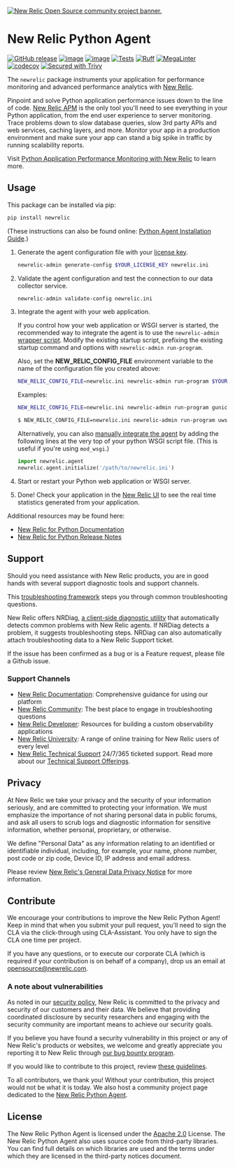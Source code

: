 <a href="https://opensource.newrelic.com/oss-category/#community-project"><picture>
<source media="(prefers-color-scheme: dark)" srcset="https://github.com/newrelic/opensource-website/raw/main/src/images/categories/dark/Community_Plus.png">
<source media="(prefers-color-scheme: light)" srcset="https://github.com/newrelic/opensource-website/raw/main/src/images/categories/Community_Plus.png">
<img alt="New Relic Open Source community project banner." src="https://github.com/newrelic/opensource-website/raw/main/src/images/categories/Community_Plus.png">
</picture></a>

# New Relic Python Agent

[![GitHub release](https://img.shields.io/github/v/release/newrelic/newrelic-python-agent?sort=semver)](https://github.com/newrelic/newrelic-python-agent/releases)
[![image](https://img.shields.io/pypi/v/newrelic.svg)](https://pypi.python.org/pypi/newrelic)
[![image](https://img.shields.io/pypi/pyversions/newrelic.svg)](https://pypi.python.org/pypi/newrelic)
[![Tests](https://github.com/newrelic/newrelic-python-agent/actions/workflows/tests.yml/badge.svg?branch=main)](https://github.com/newrelic/newrelic-python-agent/actions/workflows/tests.yml)
[![Ruff](https://img.shields.io/endpoint?url=https://raw.githubusercontent.com/astral-sh/ruff/main/assets/badge/v2.json)](https://github.com/astral-sh/ruff)
[![MegaLinter](https://github.com/newrelic/newrelic-python-agent/actions/workflows/mega-linter.yml/badge.svg?branch=main)](https://github.com/newrelic/newrelic-python-agent/actions/workflows/mega-linter.yml)
[![codecov](https://codecov.io/gh/newrelic/newrelic-python-agent/branch/main/graph/badge.svg)](https://codecov.io/gh/newrelic/newrelic-python-agent)
[![Secured with Trivy](https://img.shields.io/badge/Trivy-secured-green)](https://github.com/aquasecurity/trivy)

The `newrelic` package instruments your application for performance
monitoring and advanced performance analytics with [New
Relic](http://newrelic.com).

Pinpoint and solve Python application performance issues down to the
line of code. [New Relic
APM](http://newrelic.com/application-monitoring) is the only tool
you\'ll need to see everything in your Python application, from the end
user experience to server monitoring. Trace problems down to slow
database queries, slow 3rd party APIs and web services, caching layers,
and more. Monitor your app in a production environment and make sure
your app can stand a big spike in traffic by running scalability
reports.

Visit [Python Application Performance Monitoring with New
Relic](http://newrelic.com/python) to learn more.

## Usage

This package can be installed via pip:

```bash
pip install newrelic
```

(These instructions can also be found online: [Python Agent Installation Guide](https://docs.newrelic.com/install/python/).)

1. Generate the agent configuration file with your [license
    key](https://docs.newrelic.com/docs/apis/intro-apis/new-relic-api-keys/).

    ```bash
    newrelic-admin generate-config $YOUR_LICENSE_KEY newrelic.ini
    ```

2. Validate the agent configuration and test the connection to our data
    collector service.

    ```bash
    newrelic-admin validate-config newrelic.ini
    ```

3. Integrate the agent with your web application.

    If you control how your web application or WSGI server is started,
    the recommended way to integrate the agent is to use the
    `newrelic-admin` [wrapper
    script](https://docs.newrelic.com/docs/agents/python-agent/installation-configuration/python-agent-integration#wrapper-script).
    Modify the existing startup script, prefixing the existing startup
    command and options with `newrelic-admin run-program`.

    Also, set the **NEW_RELIC_CONFIG_FILE** environment
    variable to the name of the configuration file you created above:

    ```bash
    NEW_RELIC_CONFIG_FILE=newrelic.ini newrelic-admin run-program $YOUR_COMMAND_OPTIONS
    ```

    Examples:

    ```bash
    NEW_RELIC_CONFIG_FILE=newrelic.ini newrelic-admin run-program gunicorn -c config.py test_site.wsgi

    $ NEW_RELIC_CONFIG_FILE=newrelic.ini newrelic-admin run-program uwsgi uwsgi_config.ini
    ```

    Alternatively, you can also [manually integrate the
    agent](https://docs.newrelic.com/docs/agents/python-agent/installation-configuration/python-agent-integration#manual-integration)
    by adding the following lines at the very top of your python WSGI
    script file. (This is useful if you\'re using `mod_wsgi`.)

    ``` python
    import newrelic.agent
    newrelic.agent.initialize('/path/to/newrelic.ini')
    ```

4. Start or restart your Python web application or WSGI server.

5. Done! Check your application in the [New Relic
    UI](https://rpm.newrelic.com) to see the real time statistics
    generated from your application.

Additional resources may be found here:

- [New Relic for Python
    Documentation](https://docs.newrelic.com/docs/agents/python-agent)
- [New Relic for Python Release
    Notes](https://docs.newrelic.com/docs/release-notes/agent-release-notes/python-release-notes)

## Support

Should you need assistance with New Relic products, you are in good
hands with several support diagnostic tools and support channels.

This [troubleshooting
framework](https://forum.newrelic.com/s/hubtopic/aAX8W0000008bSoWAI/troubleshooting-frameworks)
steps you through common troubleshooting questions.

New Relic offers NRDiag, [a client-side diagnostic
utility](https://docs.newrelic.com/docs/using-new-relic/cross-product-functions/troubleshooting/new-relic-diagnostics)
that automatically detects common problems with New Relic agents. If
NRDiag detects a problem, it suggests troubleshooting steps. NRDiag can
also automatically attach troubleshooting data to a New Relic Support
ticket.

If the issue has been confirmed as a bug or is a Feature request, please
file a Github issue.

### Support Channels

- [New Relic
    Documentation](https://docs.newrelic.com/docs/agents/python-agent):
    Comprehensive guidance for using our platform
- [New Relic
    Community](https://discuss.newrelic.com/c/support-products-agents/python-agent):
    The best place to engage in troubleshooting questions
- [New Relic Developer](https://developer.newrelic.com/): Resources
    for building a custom observability applications
- [New Relic University](https://learn.newrelic.com/): <!-- markdown-link-check-disable-line -->
    A range of online training for New Relic users of every level
- [New Relic Technical Support](https://support.newrelic.com/)
    24/7/365 ticketed support. Read more about our [Technical Support
    Offerings](https://docs.newrelic.com/docs/licenses/license-information/general-usage-licenses/support-plan).

## Privacy

At New Relic we take your privacy and the security of your information
seriously, and are committed to protecting your information. We must
emphasize the importance of not sharing personal data in public forums,
and ask all users to scrub logs and diagnostic information for sensitive
information, whether personal, proprietary, or otherwise.

We define "Personal Data" as any information relating to an identified
or identifiable individual, including, for example, your name, phone
number, post code or zip code, Device ID, IP address and email address.

Please review [New Relic's General Data Privacy
Notice](https://newrelic.com/termsandconditions/privacy) for more
information.

## Contribute

We encourage your contributions to improve the New Relic Python Agent! Keep in mind that when you submit your pull request, you'll need to sign the CLA via the click-through using CLA-Assistant. You only have to sign the CLA one time per project.

If you have any questions, or to execute our corporate CLA (which is required if your contribution is on behalf of a company), drop us an email at <opensource@newrelic.com>.

### A note about vulnerabilities

As noted in our [security policy](https://github.com/newrelic/newrelic-python-agent/security/policy), New Relic is committed to the privacy and security of our customers and their data. We believe that providing coordinated disclosure by security researchers and engaging with the security community are important means to achieve our security goals.

If you believe you have found a security vulnerability in this project or any of New Relic's products or websites, we welcome and greatly appreciate you reporting it to New Relic through [our bug bounty program](https://docs.newrelic.com/docs/security/security-privacy/information-security/report-security-vulnerabilities/).

If you would like to contribute to this project, review [these guidelines](./CONTRIBUTING.md).

To all contributors, we thank you!  Without your contribution, this project would not be what it is today.  We also host a community project page dedicated to the [New Relic Python Agent](https://opensource.newrelic.com/projects/newrelic/newrelic-python-agent).

## License
The New Relic Python Agent is licensed under the [Apache 2.0](http://apache.org/licenses/LICENSE-2.0.txt) License. The New Relic
Python Agent also uses source code from third-party libraries. You can
find full details on which libraries are used and the terms under which
they are licensed in the third-party notices document.
